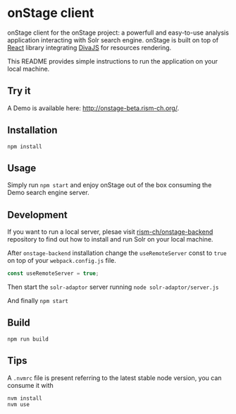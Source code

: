 # onStage client

onStage client for the onStage project: a powerfull and easy-to-use analysis application interacting with Solr search engine. onStage is built on top of <a href="https://github.com/facebook/react/" target="_blank">React</a> library integrating <a href="https://github.com/ddmal/diva.js" target="_blank">DivaJS</a> for resources rendering.

This README provides simple instructions to run the application on your local machine.


Try it
---
A Demo is available here: <a href="http://onstage-beta.rism-ch.org/">http://onstage-beta.rism-ch.org/</a>.


Installation
---
`npm install`

Usage
---
Simply run `npm start` and enjoy onStage out of the box consuming the Demo search engine server.

Development
---
If you want to run a local server, plesae visit <a href="https://github.com/rism-ch/onstage-backend">rism-ch/onstage-backend</a> repository to find out how to install and run Solr on your local machine.

After `onstage-backend` installation change the `useRemoteServer` const to `true` on top of your `webpack.config.js` file.

```js
const useRemoteServer = true;
```

Then start the `solr-adaptor` server running ```node solr-adaptor/server.js```

And finally ```npm start```


Build
---
```npm run build```


Tips
---
A `.nvmrc` file is present referring to the latest stable node version, you can consume it with 
```
nvm install
nvm use
```